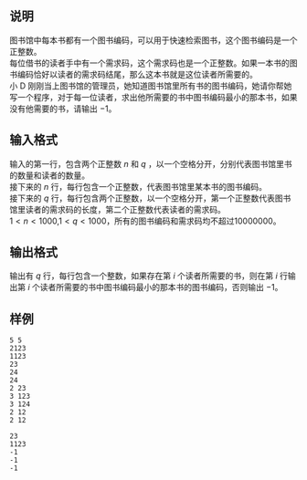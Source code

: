 <h2>说明</h2>

图书馆中每本书都有一个图书编码，可以用于快速检索图书，这个图书编码是一个正整数。<br />
每位借书的读者手中有一个需求码，这个需求码也是一个正整数。如果一本书的图书编码恰好以读者的需求码结尾，那么这本书就是这位读者所需要的。<br />
小 D 刚刚当上图书馆的管理员，她知道图书馆里所有书的图书编码，她请你帮她写一个程序，对于每一位读者，求出他所需要的书中图书编码最小的那本书，如果没有他需要的书，请输出 $-1$。
<h2>输入格式</h2>

输入的第一行，包含两个正整数 $n$ 和 $q$ ，以一个空格分开，分别代表图书馆里书的数量和读者的数量。<br>接下来的 $n$ 行，每行包含一个正整数，代表图书馆里某本书的图书编码。<br>接下来的 $q$ 行，每行包含两个正整数，以一个空格分开，第一个正整数代表图书馆里读者的需求码的长度，第二个正整数代表读者的需求码。<br>$1 < n < 1000$&#44;$1 < q < 1000$，所有的图书编码和需求码均不超过$10000000$。

<h2>输出格式</h2>

输出有 $q$ 行，每行包含一个整数，如果存在第 $i$ 个读者所需要的书，则在第 $i$ 行输出第 $i$ 个读者所需要的书中图书编码最小的那本书的图书编码，否则输出 $-1$。

<h2>样例</h2>
<pre><code class="language-input1">5 5
2123
1123
23
24
24
2 23
3 123
3 124
2 12
2 12</code></pre><pre><code class="language-output1">23
1123
-1
-1
-1</code></pre>

